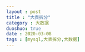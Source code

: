 ```yaml
---
layout : post
title : "大表拆分"
category : 大数据
duoshuo: true
date : 2020-03-08
tags : [mysql,大表拆分,大数据]
---
```

